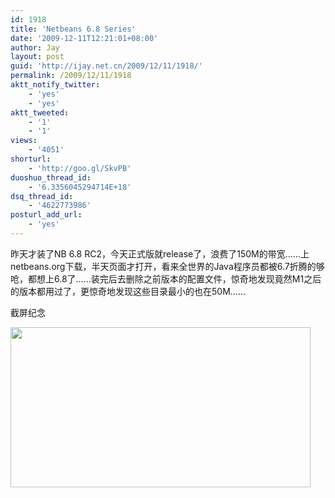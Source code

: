 ```yaml
---
id: 1918
title: 'Netbeans 6.8 Series'
date: '2009-12-11T12:21:01+08:00'
author: Jay
layout: post
guid: 'http://ijay.net.cn/2009/12/11/1918/'
permalink: /2009/12/11/1918
aktt_notify_twitter:
    - 'yes'
    - 'yes'
aktt_tweeted:
    - '1'
    - '1'
views:
    - '4051'
shorturl:
    - 'http://goo.gl/SkvPB'
duoshuo_thread_id:
    - '6.3356045294714E+18'
dsq_thread_id:
    - '4622773986'
posturl_add_url:
    - 'yes'
---
```


昨天才装了NB 6.8 RC2，今天正式版就release了，浪费了150M的带宽……上netbeans.org下载，半天页面才打开，看来全世界的Java程序员都被6.7折腾的够呛，都想上6.8了……装完后去删除之前版本的配置文件，惊奇地发现竟然M1之后的版本都用过了，更惊奇地发现这些目录最小的也在50M……

截屏纪念

<a href="http://jayxu.com/log/wp-content/uploads/2009/12/screen-capture.png"><img class="alignnone size-medium wp-image-1917" title="screen-capture.png" src="http://www.jayxu.com/log/wp-content/uploads/2009/12/screen-capture.png" alt="" width="480" height="256" /></a>